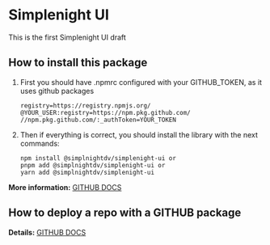 # **Simplenight UI**

This is the first Simplenight UI draft

## **How to install this package**

1. First you should have .npmrc configured with your GITHUB_TOKEN, as it uses github packages

   ```
   registry=https://registry.npmjs.org/
   @YOUR_USER:registry=https://npm.pkg.github.com/
   //npm.pkg.github.com/:_authToken=YOUR_TOKEN
   ```

2. Then if everything is correct, you should install the library with the next commands:

   ```
   npm install @simplnightdv/simplenight-ui or
   pnpm add @simplnightdv/simplenight-ui or
   yarn add @simplnightdv/simplenight-ui
   ```

**More information:** [GITHUB DOCS](https://docs.github.com/en/packages/working-with-a-github-packages-registry/working-with-the-npm-registry)

## **How to deploy a repo with a GITHUB package**

**Details:** [GITHUB DOCS](https://docs.github.com/en/packages/working-with-a-github-packages-registry/working-with-the-npm-registry)
